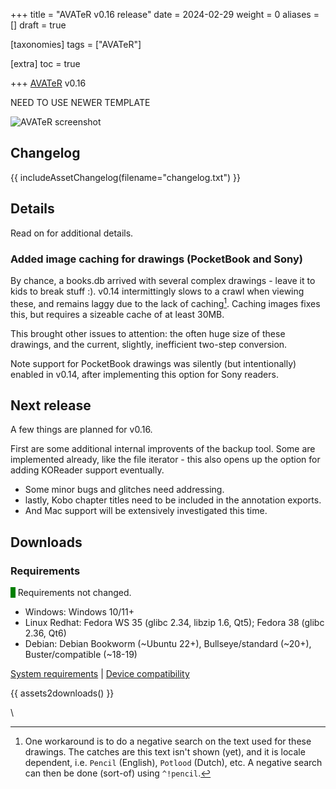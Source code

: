 +++
title = "AVATeR v0.16 release"
date = 2024-02-29
weight = 0
aliases = []
draft = true

[taxonomies]
tags = ["AVATeR"]

[extra]
toc = true

+++
[AVATeR](/software/avater/) v0.16 

<!-- more -->

NEED TO USE NEWER TEMPLATE

![AVATeR screenshot](avater-screenshot-0.15-1.png)


## Changelog
{{ includeAssetChangelog(filename="changelog.txt") }}

## Details

Read on for additional details.


### Added image caching for drawings (PocketBook and Sony)
By chance, a books.db arrived with several complex drawings - leave it to kids to break stuff :). v0.14 intermittingly slows to a crawl when viewing these, and remains laggy due to the lack of caching[^2]. Caching images fixes this, but requires a sizeable cache of at least 30MB.

This brought other issues to attention: the often huge size of these drawings, and the current, slightly, inefficient two-step conversion.

Note support for PocketBook drawings was silently (but intentionally) enabled in v0.14, after implementing this option for Sony readers. 



## Next release

A few things are planned for v0.16.

First are some additional internal improvents of the backup tool. Some are implemented already, like the file iterator - this also opens up the option for adding KOReader support eventually. 

- Some minor bugs and glitches need addressing. 
- lastly, Kobo chapter titles need to be included in the annotation exports. 
- And Mac support will be extensively investigated this time.

<!--
Lastly, the Debian 10 Buster release may be scrapped. The intent is to move to C++ 20 for technical improvements (compile time mostly, using modules) and its unclear if it is properly supported.
-->

## Downloads

### Requirements
<span style="background-color: green">&nbsp;&nbsp;</span> 
Requirements not changed.

- Windows: Windows 10/11+
- Linux Redhat: Fedora WS 35 (glibc 2.34, libzip 1.6, Qt5); Fedora 38 (glibc 2.36, Qt6)
- Debian: Debian Bookworm (~Ubuntu 22+), Bullseye/standard (~20+), Buster/compatible (~18-19)

[System requirements](/software/avater/pages/requirements/) | [Device compatibility](/software/avater/pages/compatibility)


{{ assets2downloads() }}

\
[^1]: This can be configured when making such an annotation, using the hamburger menu.
\
[^2]: One workaround is to do a negative search on the text used for these drawings. The catches are this text isn't shown (yet), and it is locale dependent, i.e. `Pencil` (English), `Potlood` (Dutch), etc. A negative search can then be done (sort-of) using `^!pencil`.
